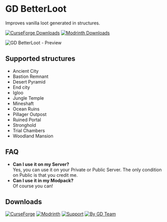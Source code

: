 # GD BetterLoot
Improves vanilla loot generated in structures.

[![CurseForge Downloads](https://img.shields.io/curseforge/dt/1034377?style=for-the-badge&logo=curseforge&labelColor=31485b&color=orange)](https://www.curseforge.com/minecraft/mc-mods/gd-betterloot)
[![Modrinth Downloads](https://img.shields.io/modrinth/dt/gd-betterloot?style=for-the-badge&logo=modrinth&labelColor=31485b&color=green)](https://modrinth.com/datapack/gd-betterloot)

![GD BetterLoot - Preview](https://static.wixstatic.com/media/31958c_7e8bfcb6e7be4ff6a86ff91ba95a2493~mv2.png)

## Supported structures
- Ancient City
- Bastion Remnant
- Desert Pyramid
- End city
- Igloo
- Jungle Temple
- Mineshaft
- Ocean Ruins
- Pillager Outpost
- Ruined Portal
- Stronghold
- Trial Chambers
- Woodland Mansion

## FAQ
- **Can I use it on my Server?**  
Yes, you can use it on your Private or Public Server.
The only condition on Public is that you credit me.
- **Can I use it in my Modpack?**  
Of course you can!

## Downloads
[![CurseForge](https://wsrv.nl/?url=https%3A%2F%2Fstatic.wixstatic.com%2Fmedia%2F31958c_d5cc885ece8d49b3a8deeb7ab2e3fc94~mv2.png&n=-1)](https://www.curseforge.com/minecraft/mc-mods/gd-betterloot)
[![Modrinth](https://wsrv.nl/?url=https%3A%2F%2Fstatic.wixstatic.com%2Fmedia%2F31958c_ad0c2ea9601f41e3a3460b0fe32a9baf~mv2.png&n=-1)](https://modrinth.com/datapack/gd-betterloot)
[![Support](https://wsrv.nl/?url=https%3A%2F%2Fstatic.wixstatic.com%2Fmedia%2F31958c_dbce65fdcaf54019a8c6178923f73318~mv2.png&n=-1)](https://ko-fi.com/gabrieldja)
[![By GD Team](https://wsrv.nl/?url=https%3A%2F%2Fstatic.wixstatic.com%2Fmedia%2F31958c_b25a9ad87103403f865ed670c32b9884~mv2.png&n=-1)](https://gabrieldjalayer.wixsite.com/gabrieldja-gaming-yt)
